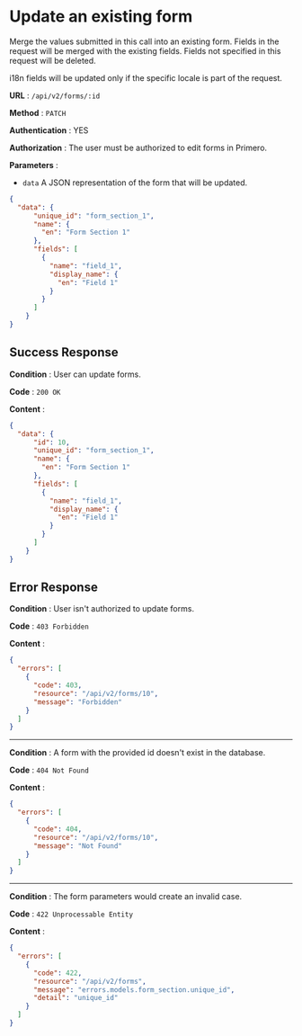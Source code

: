 # Update an existing form

Merge the values submitted in this call into an existing form. Fields in the request will be merged with the existing fields. Fields not specified in this request will be deleted. 

i18n fields will be updated only if the specific locale is part of the request.


**URL** : `/api/v2/forms/:id`

**Method** : `PATCH`

**Authentication** : YES

**Authorization** : The user must be authorized to edit forms in Primero.

**Parameters** : 

* `data` A JSON representation of the form that will be updated.
```json
{
  "data": {
      "unique_id": "form_section_1",
      "name": {
        "en": "Form Section 1"
      },
      "fields": [
        {
          "name": "field_1",
          "display_name": {
            "en": "Field 1"
          }
        }
      ]
    }
}
```

## Success Response

**Condition** : User can update forms.

**Code** : `200 OK`

**Content** :

```json
{
  "data": {
      "id": 10,
      "unique_id": "form_section_1",
      "name": {
        "en": "Form Section 1"
      },
      "fields": [
        {
          "name": "field_1",
          "display_name": {
            "en": "Field 1"
          }
        }
      ]
    }
}
```

## Error Response

**Condition** : User isn't authorized to update forms. 

**Code** : `403 Forbidden`

**Content** :

```json
{
  "errors": [
    {
      "code": 403,
      "resource": "/api/v2/forms/10",
      "message": "Forbidden"
    }
  ]
}
```

---

**Condition** : A form with the provided id doesn't exist in the database.

**Code** : `404 Not Found`

**Content** :

```json
{
  "errors": [
    {
      "code": 404,
      "resource": "/api/v2/forms/10",
      "message": "Not Found"
    }
  ]
}
```

---

**Condition** : The form parameters would create an invalid case.

**Code** : `422 Unprocessable Entity`

**Content** :

```json
{
  "errors": [
    {
      "code": 422,
      "resource": "/api/v2/forms",
      "message": "errors.models.form_section.unique_id",
      "detail": "unique_id"
    }
  ]
}
```
